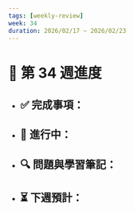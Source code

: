 ```yaml
---
tags: [weekly-review]
week: 34
duration: 2026/02/17 ~ 2026/02/23
---
```


# 📅 第 34 週進度

- ✅ **完成事項：**
  - 

- 🚧 **進行中：**
  - 

- 🔍 **問題與學習筆記：**
  - 

- ⏳ **下週預計：**
  - 
